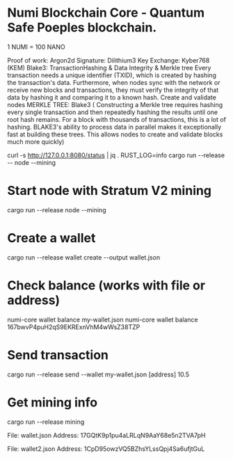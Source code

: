 # Numi Blockchain Core - Quantum Safe Poeples blockchain.
1 NUMI = 100 NANO

Proof of work: Argon2d
Signature: Dilithium3
Key Exchange: Kyber768 (KEM)
Blake3: TransactionHashing & Data Integrity & Merkle tree
   Every transaction needs a unique identifier (TXID), which is created by hashing the transaction's data. Furthermore, when nodes sync with the network or receive new blocks and transactions, they must verify the integrity of that data by hashing it and comparing it to a known hash.
      Create and validate nodes MERKLE TREE: Blake3 (
         Constructing a Merkle tree requires hashing every single transaction and then repeatedly hashing the results until one root hash remains. For a block with thousands of transactions, this is a lot of hashing. BLAKE3's ability to process data in parallel makes it exceptionally fast at building these trees. This allows nodes to create and validate blocks much more quickly)


curl -s http://127.0.0.1:8080/status | jq .
RUST_LOG=info cargo run --release -- node --mining

# Start node with Stratum V2 mining
cargo run --release node --mining

# Create a wallet
cargo run --release wallet create --output wallet.json

# Check balance (works with file or address)
numi-core wallet balance my-wallet.json
numi-core wallet balance 167bwvP4puH2qS9EKRExnVhM4wWsZ38TZP

# Send transaction
cargo run --release send --wallet my-wallet.json [address] 10.5

# Get mining info
cargo run --release mining

File: wallet.json
   Address: 17GQtK9p1pu4aLRLqN9AaY68e5n2TVA7pH

   File: wallet2.json
   Address: 1CpD95owzVQ5BZhsYLssQpj4Sa6ufjtGuL